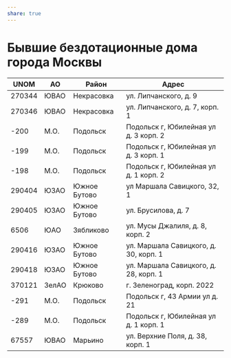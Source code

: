 ```yaml
---  
share: true  
---  
```

    
  
# Бывшие бездотационные дома города Москвы  
  
| UNOM   | АО    | Район        | Адрес                                 |  
|--------|-------|--------------|---------------------------------------|  
| 270344 | ЮВАО  | Некрасовка   | ул. Липчанского, д. 9                 |  
| 270346 | ЮВАО  | Некрасовка   | ул. Липчанского, д. 7, корп. 1        |  
| -200   | М.О.  | Подольск     | Подольск г, Юбилейная ул д. 3 корп. 2 |  
| -199   | М.О.  | Подольск     | Подольск г, Юбилейная ул д. 3 корп. 1 |  
| -198   | М.О.  | Подольск     | Подольск г, Юбилейная ул д. 1 корп. 2 |  
| 290404 | ЮЗАО  | Южное Бутово | ул Маршала Савицкого,  32,  1         |  
| 290405 | ЮЗАО  | Южное Бутово | ул. Брусилова, д. 7                   |  
| 6506   | ЮАО   | Зябликово    | ул. Мусы Джалиля, д. 8, корп. 2       |  
| 290416 | ЮЗАО  | Южное Бутово | ул. Маршала Савицкого, д. 30, корп. 1 |  
| 290418 | ЮЗАО  | Южное Бутово | ул. Маршала Савицкого, д. 28, корп. 1 |  
| 370121 | ЗелАО | Крюково      | г. Зеленоград, корп. 2022             |  
| -291   | М.О.  | Подольск     | Подольск г, 43 Армии ул д. 21         |  
| -289   | М.О.  | Подольск     | Подольск г, Юбилейная ул д. 1 корп. 1 |  
| 67557  | ЮВАО  | Марьино      | ул. Верхние Поля, д. 38, корп. 1      |  
